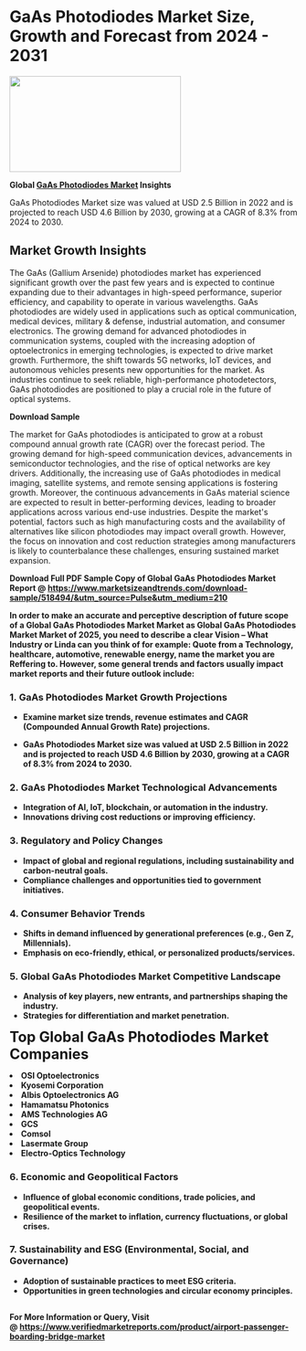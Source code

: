 <H1>GaAs Photodiodes Market Size, Growth and Forecast from 2024 - 2031</H1><img class="aligncenter size-medium wp-image-584254" src="https://thirdeyenews.in/wp-content/uploads/2024/09/Global-Market-Research-300x168.jpeg" alt="" width="300" height="168" /><p><strong>Global&nbsp;<a href="https://www.marketsizeandtrends.com/download-sample/518494/&amp;utm_source=Pulse&amp;utm_medium=210">GaAs Photodiodes Market</a> Insights</strong></p><p>GaAs Photodiodes Market size was valued at USD 2.5 Billion in 2022 and is projected to reach USD 4.6 Billion by 2030, growing at a CAGR of 8.3% from 2024 to 2030.</p><p><h2>Market Growth Insights</h2> <p>The GaAs (Gallium Arsenide) photodiodes market has experienced significant growth over the past few years and is expected to continue expanding due to their advantages in high-speed performance, superior efficiency, and capability to operate in various wavelengths. GaAs photodiodes are widely used in applications such as optical communication, medical devices, military & defense, industrial automation, and consumer electronics. The growing demand for advanced photodiodes in communication systems, coupled with the increasing adoption of optoelectronics in emerging technologies, is expected to drive market growth. Furthermore, the shift towards 5G networks, IoT devices, and autonomous vehicles presents new opportunities for the market. As industries continue to seek reliable, high-performance photodetectors, GaAs photodiodes are positioned to play a crucial role in the future of optical systems.</p> <p><strong>Download Sample</strong></p> <p>The market for GaAs photodiodes is anticipated to grow at a robust compound annual growth rate (CAGR) over the forecast period. The growing demand for high-speed communication devices, advancements in semiconductor technologies, and the rise of optical networks are key drivers. Additionally, the increasing use of GaAs photodiodes in medical imaging, satellite systems, and remote sensing applications is fostering growth. Moreover, the continuous advancements in GaAs material science are expected to result in better-performing devices, leading to broader applications across various end-use industries. Despite the market's potential, factors such as high manufacturing costs and the availability of alternatives like silicon photodiodes may impact overall growth. However, the focus on innovation and cost reduction strategies among manufacturers is likely to counterbalance these challenges, ensuring sustained market expansion. <p><strong></p><p><span class=""><strong>Download Full PDF Sample Copy of Global GaAs Photodiodes Market Report</strong> @ <a href="https://www.marketsizeandtrends.com/download-sample/518494/&amp;utm_source=Pulse&amp;utm_medium=210" target="_blank">https://www.marketsizeandtrends.com/download-sample/518494/&amp;utm_source=Pulse&amp;utm_medium=210</a></span></p><p>In order to make an accurate and perceptive description of future scope of a Global&nbsp;GaAs Photodiodes Market Market as Global&nbsp;GaAs Photodiodes Market Market of 2025, you need to describe a clear Vision &ndash; What Industry or Linda can you think of for example: Quote from a Technology, healthcare, automotive, renewable energy, name the market you are Reffering to. However, some general trends and factors usually impact market reports and their future outlook include:</p><h3>1.&nbsp;<strong>GaAs Photodiodes Market Growth Projections</strong></h3><ul><li>Examine market size trends, revenue estimates and CAGR (Compounded Annual Growth Rate) projections.</li><li><p>GaAs Photodiodes Market size was valued at USD 2.5 Billion in 2022 and is projected to reach USD 4.6 Billion by 2030, growing at a CAGR of 8.3% from 2024 to 2030.</p></li></ul><h3>2.&nbsp;<strong>GaAs Photodiodes Market Technological Advancements</strong></h3><ul><li>Integration of AI, IoT, blockchain, or automation in the industry.</li><li>Innovations driving cost reductions or improving efficiency.</li></ul><h3>3.&nbsp;<strong>Regulatory and Policy Changes</strong></h3><ul><li>Impact of global and regional regulations, including sustainability and carbon-neutral goals.</li><li>Compliance challenges and opportunities tied to government initiatives.</li></ul><h3>4.&nbsp;<strong>Consumer Behavior Trends</strong></h3><ul><li>Shifts in demand influenced by generational preferences (e.g., Gen Z, Millennials).</li><li>Emphasis on eco-friendly, ethical, or personalized products/services.</li></ul><h3>5.&nbsp;<strong>Global GaAs Photodiodes Market Competitive Landscape</strong></h3><ul><li>Analysis of key players, new entrants, and partnerships shaping the industry.</li><li>Strategies for differentiation and market penetration.</li></ul><p data-pm-slice="1 1 []"><span style="color: inherit; font-family: inherit; font-size: 25px;">Top Global GaAs Photodiodes Market Companies</span></p><div class="" data-test-id=""><p><li>OSI Optoelectronics</li><li> Kyosemi Corporation</li><li> Albis Optoelectronics AG</li><li> Hamamatsu Photonics</li><li> AMS Technologies AG</li><li> GCS</li><li> Comsol</li><li> Lasermate Group</li><li> Electro-Optics Technology</li></p></div><h3>6.&nbsp;<strong>Economic and Geopolitical Factors</strong></h3><ul><li>Influence of global economic conditions, trade policies, and geopolitical events.</li><li>Resilience of the market to inflation, currency fluctuations, or global crises.</li></ul><h3>7.&nbsp;<strong>Sustainability and ESG (Environmental, Social, and Governance)</strong></h3><ul><li>Adoption of sustainable practices to meet ESG criteria.</li><li>Opportunities in green technologies and circular economy principles.</li></ul><h2><strong style="font-size: 14px;">For More Information or Query, Visit @&nbsp;</strong><a style="background-color: #ffffff; font-size: 14px;" href="https://www.marketsizeandtrends.com/report/gaas-photodiodes-market/" target="_blank">https://www.verifiedmarketreports.com/product/airport-passenger-boarding-bridge-market</a></h2>
